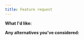 ```yaml
---
title: Feature request
---
```


<!--
Tips:
- Please search for similar requests, including closed issues.
- Please include details about the environment you're running in.
-->

**What I'd like:**



**Any alternatives you've considered:**


